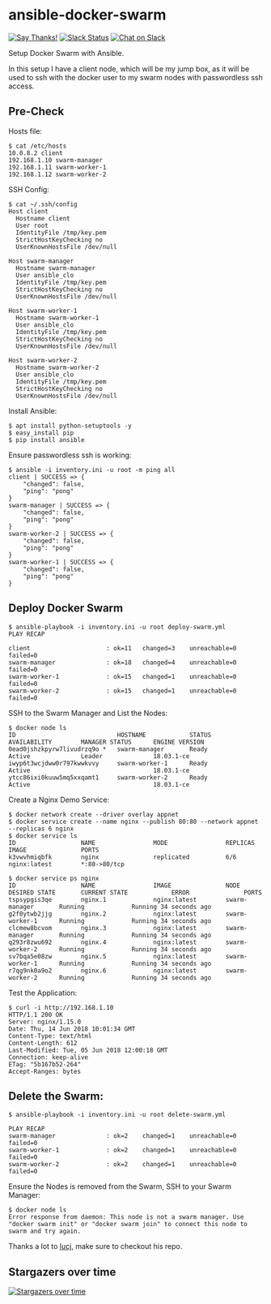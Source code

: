 # ansible-docker-swarm 

[![Say Thanks!](https://img.shields.io/badge/Say%20Thanks-!-1EAEDB.svg)](https://saythanks.io/to/ruan.ru.bekker@gmail.com)
[![Slack Status](https://linux-hackers-slack.herokuapp.com/badge.svg)](https://linux-hackers-slack.herokuapp.com/)
[![Chat on Slack](https://img.shields.io/badge/chat-on_slack-orange.svg)](https://linux-hackers-slack.herokuapp.com/)


Setup Docker Swarm with Ansible.

In this setup I have a client node, which will be my jump box, as it will be used to ssh with the docker user to my swarm nodes with passwordless ssh access.

## Pre-Check

Hosts file: 

```
$ cat /etc/hosts
10.0.8.2 client
192.168.1.10 swarm-manager
192.168.1.11 swarm-worker-1
192.168.1.12 swarm-worker-2
```

SSH Config:

```
$ cat ~/.ssh/config 
Host client
  Hostname client
  User root
  IdentityFile /tmp/key.pem
  StrictHostKeyChecking no
  UserKnownHostsFile /dev/null

Host swarm-manager
  Hostname swarm-manager
  User ansible_clo
  IdentityFile /tmp/key.pem
  StrictHostKeyChecking no
  UserKnownHostsFile /dev/null

Host swarm-worker-1
  Hostname swarm-worker-1
  User ansible_clo
  IdentityFile /tmp/key.pem
  StrictHostKeyChecking no
  UserKnownHostsFile /dev/null

Host swarm-worker-2
  Hostname swarm-worker-2
  User ansible_clo
  IdentityFile /tmp/key.pem
  StrictHostKeyChecking no
  UserKnownHostsFile /dev/null
```

Install Ansible:

```
$ apt install python-setuptools -y
$ easy_install pip
$ pip install ansible
```

Ensure passwordless ssh is working:

```
$ ansible -i inventory.ini -u root -m ping all
client | SUCCESS => {
    "changed": false, 
    "ping": "pong"
}
swarm-manager | SUCCESS => {
    "changed": false, 
    "ping": "pong"
}
swarm-worker-2 | SUCCESS => {
    "changed": false, 
    "ping": "pong"
}
swarm-worker-1 | SUCCESS => {
    "changed": false, 
    "ping": "pong"
}
```

## Deploy Docker Swarm

```
$ ansible-playbook -i inventory.ini -u root deploy-swarm.yml 
PLAY RECAP 

client                     : ok=11   changed=3    unreachable=0    failed=0   
swarm-manager              : ok=18   changed=4    unreachable=0    failed=0   
swarm-worker-1             : ok=15   changed=1    unreachable=0    failed=0   
swarm-worker-2             : ok=15   changed=1    unreachable=0    failed=0   
```

SSH to the Swarm Manager and List the Nodes:

```
$ docker node ls
ID                            HOSTNAME            STATUS              AVAILABILITY        MANAGER STATUS      ENGINE VERSION
0ead0jshzkpyrw7livudrzq9o *   swarm-manager       Ready               Active              Leader              18.03.1-ce
iwyp6t3wcjdww0r797kwwkvvy     swarm-worker-1      Ready               Active                                  18.03.1-ce
ytcc86ixi0kuuw5mq5xxqamt1     swarm-worker-2      Ready               Active                                  18.03.1-ce
```

Create a Nginx Demo Service:

```
$ docker network create --driver overlay appnet
$ docker service create --name nginx --publish 80:80 --network appnet --replicas 6 nginx
$ docker service ls
ID                  NAME                MODE                REPLICAS            IMAGE               PORTS
k3vwvhmiqbfk        nginx               replicated          6/6                 nginx:latest        *:80->80/tcp

$ docker service ps nginx
ID                  NAME                IMAGE               NODE                DESIRED STATE       CURRENT STATE            ERROR               PORTS
tspsypgis3qe        nginx.1             nginx:latest        swarm-manager       Running             Running 34 seconds ago                       
g2f0ytwb2jjg        nginx.2             nginx:latest        swarm-worker-1      Running             Running 34 seconds ago                       
clcmew8bcvom        nginx.3             nginx:latest        swarm-manager       Running             Running 34 seconds ago                       
q293r8zwu692        nginx.4             nginx:latest        swarm-worker-2      Running             Running 34 seconds ago                       
sv7bqa5e08zw        nginx.5             nginx:latest        swarm-worker-1      Running             Running 34 seconds ago                       
r7qg9nk0a9o2        nginx.6             nginx:latest        swarm-worker-2      Running             Running 34 seconds ago   
```

Test the Application:

```
$ curl -i http://192.168.1.10
HTTP/1.1 200 OK
Server: nginx/1.15.0
Date: Thu, 14 Jun 2018 10:01:34 GMT
Content-Type: text/html
Content-Length: 612
Last-Modified: Tue, 05 Jun 2018 12:00:18 GMT
Connection: keep-alive
ETag: "5b167b52-264"
Accept-Ranges: bytes
```

## Delete the Swarm:

```
$ ansible-playbook -i inventory.ini -u root delete-swarm.yml 

PLAY RECAP 
swarm-manager              : ok=2    changed=1    unreachable=0    failed=0   
swarm-worker-1             : ok=2    changed=1    unreachable=0    failed=0   
swarm-worker-2             : ok=2    changed=1    unreachable=0    failed=0   
```

Ensure the Nodes is removed from the Swarm, SSH to your Swarm Manager:

```
$ docker node ls
Error response from daemon: This node is not a swarm manager. Use "docker swarm init" or "docker swarm join" to connect this node to swarm and try again.
```

Thanks a lot to [lucj](https://github.com/lucj/swarm-rexray-ceph), make sure to checkout his repo.

## Stargazers over time

[![Stargazers over time](https://starchart.cc/ruanbekker/ansible-docker-swarm.svg)](https://starchart.cc/ruanbekker/ansible-docker-swarm)
